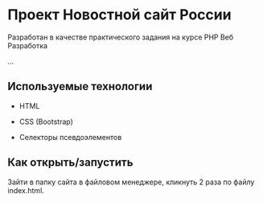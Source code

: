 # Проект Новостной сайт России

Разработан в качестве практического задания на курсе PHP Веб Разработка

…

## Используемые технологии

* HTML

* CSS (Bootstrap)

* Селекторы псевдоэлементов

## Как открыть/запустить

Зайти в папку сайта в файловом менеджере, кликнуть 2 раза по файлу index.html.